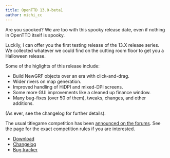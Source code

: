 ```yaml
---
title: OpenTTD 13.0-beta1
author: michi_cc
---
```


Are you spooked?
We are too with this spooky release date, even if nothing in OpenTTD itself is spooky.

Luckily, I can offer you the first testing release of the 13.X release series.
We collected whatever we could find on the cutting room floor to get you a Halloween release.

Some of the higlights of this release include:
* Build NewGRF objects over an era with click-and-drag.
* Wider rivers on map generation.
* Improved handling of HiDPI and mixed-DPI screens.
* Some more GUI improvements like a cleaned up finance window.
* Many bug-fixes (over 50 of them), tweaks, changes, and other additions.

(As ever, see the changelog for further details).

The usual titlegame competition has been [announced on the forums](https://www.tt-forums.net/viewtopic.php?t=90357).
See the page for the exact competition rules if you are interested.

* [Download](https://www.openttd.org/downloads/openttd-releases/testing.html)
* [Changelog](https://cdn.openttd.org/openttd-releases/13.0-beta1/changelog.txt)
* [Bug tracker](https://github.com/OpenTTD/OpenTTD/issues)
